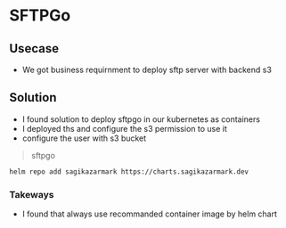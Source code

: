 # SFTPGo

## Usecase

- We got business requirnment to deploy sftp server with backend s3

## Solution

- I found solution to deploy sftpgo in our kubernetes as containers
- I deployed ths and configure the s3 permission to use it
- configure the user with s3 bucket

> sftpgo

```bash
helm repo add sagikazarmark https://charts.sagikazarmark.dev
```

### Takeways

- I found that always use recommanded container image by helm chart
